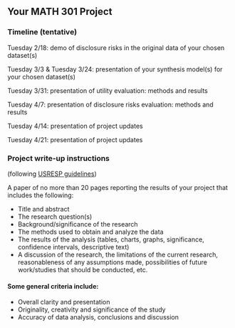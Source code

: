 ## Your MATH 301 Project

### Timeline (tentative)

Tuesday 2/18: demo of disclosure risks in the original data of your chosen dataset(s)

Tuesday 3/3 \& Tuesday 3/24: presentation of your synthesis model(s) for your chosen dataset(s)

Tuesday 3/31: presentation of utility evaluation: methods and results

Tuesday 4/7: presentation of disclosure risks evaluation: methods and results

Tuesday 4/14: presentation of project updates

Tuesday 4/21: presentation of project updates

### Project write-up instructions
(following [USRESP guidelines](https://www.causeweb.org/usproc/usresp))

A paper of no more than 20 pages reporting the results of your project that includes the following:
- Title and abstract
- The research question(s)
- Background/significance of the research
- The methods used to obtain and analyze the data
- The results of the analysis (tables, charts, graphs, significance, confidence intervals, descriptive text)
- A discussion of the research, the limitations of the current research, reasonableness of any assumptions made, possibilities of future work/studies that should be conducted, etc.



#### Some general criteria include:
- Overall clarity and presentation
- Originality, creativity and significance of the study
- Accuracy of data analysis, conclusions and discussion
